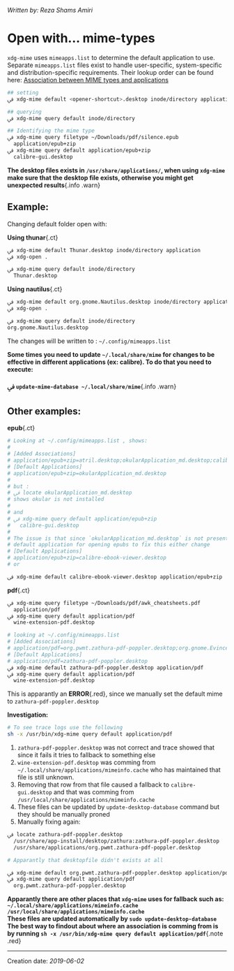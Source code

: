 _Written by: Reza Shams Amiri_
# Open with... mime-types

`xdg-mime` uses `mimeapps.list` to determine the default application to use.
Separate `mimeapps.list` files exist to handle user-specific, system-specific and distribution-specific requirements. Their lookup order can be found here: [Association between MIME types and applications][ABMTAA]

``` sh
## setting
ﰲ xdg-mime default <opener-shortcut>.desktop inode/directory application

## querying
ﰲ xdg-mime query default inode/directory

## Identifying the mime type
ﰲ xdg-mime query filetype ~/Downloads/pdf/silence.epub
  application/epub+zip
ﰲ xdg-mime query default application/epub+zip
  calibre-gui.desktop
```

__The desktop files exists in `/usr/share/applications/`, when using `xdg-mime` make sure that the desktop file exists, otherwise you might get unexpected results__{.info .warn}

## Example:
Changing default folder open with:

__Using thunar__{.ct}
``` sh
ﰲ xdg-mime default Thunar.desktop inode/directory application
ﰲ xdg-open .

ﰲ xdg-mime query default inode/directory
  Thunar.desktop
```
__Using nautilus__{.ct}
``` sh
ﰲ xdg-mime default org.gnome.Nautilus.desktop inode/directory application
ﰲ xdg-open .

ﰲ xdg-mime query default inode/directory
org.gnome.Nautilus.desktop
```

The changes will be written to : `~/.config/mimeapps.list`

__Some times you need to update `~/.local/share/mime` for changes to be effective in different applications (ex: calibre). To do that you need to execute:<br><br>ﰲ `update-mime-database ~/.local/share/mime`__{.info .warn}

## Other examples:

__epub__{.ct}
``` sh
# Looking at ~/.config/mimeapps.list , shows:
#
# [Added Associations]
# application/epub+zip=atril.desktop;okularApplication_md.desktop;calibre-ebook-edit.desktop;calibre-ebook-viewer.desktop;
# [Default Applications]                                                           
# application/epub+zip=okularApplication_md.desktop
# 
# but :
# ﰲ locate okularApplication_md.desktop
# shows okular is not installed
#
# and 
# ﰲ xdg-mime query default application/epub+zip
#   calibre-gui.desktop
#
# The issue is that since `okularApplication_md.desktop` is not present xdg-open fallsback to a 
# default application for opening epubs to fix this either change
# [Default Applications]                                                           
# application/epub+zip=calibre-ebook-viewer.desktop
# or

ﰲ xdg-mime default calibre-ebook-viewer.desktop application/epub+zip
```

__pdf__{.ct}
``` sh
ﰲ xdg-mime query filetype ~/Downloads/pdf/awk_cheatsheets.pdf
  application/pdf
ﰲ xdg-mime query default application/pdf  
  wine-extension-pdf.desktop

# looking at ~/.config/mimeapps.list
# [Added Associations]
# application/pdf=org.pwmt.zathura-pdf-poppler.desktop;org.gnome.Evince.desktop;zathura-pdf-poppler.desktop;evince.desktop;okularApplication_pdf.desktop;
# [Default Applications]
# application/pdf=zathura-pdf-poppler.desktop
ﰲ xdg-mime default zathura-pdf-poppler.desktop application/pdf
ﰲ xdg-mime query default application/pdf
  wine-extension-pdf.desktop
```
This is apparantly an **ERROR**{.red}, since we manually set the default mime to `zathura-pdf-poppler.desktop`

**Investigation:**
``` sh
# To see trace logs use the following
sh -x /usr/bin/xdg-mime query default application/pdf
```

1. `zathura-pdf-poppler.desktop` was not correct and trace showed that since it fails it tries to fallback to something else
2. `wine-extension-pdf.desktop` was comming from `~/.local/share/applications/mimeinfo.cache` who has maintained that file is still unknown.
3. Removing that row from that file caused a fallback to `calibre-gui.desktop` and that was comming from `/usr/local/share/applications/mimeinfo.cache`
4. These files can be updated by `update-desktop-database` command but they should be manually proned
5. Manually fixing again:
``` sh
ﰲ locate zathura-pdf-poppler.desktop
  /usr/share/app-install/desktop/zathura:zathura-pdf-poppler.desktop
  /usr/share/applications/org.pwmt.zathura-pdf-poppler.desktop

# Apparantly that desktopfile didn't exists at all

ﰲ xdg-mime default org.pwmt.zathura-pdf-poppler.desktop application/pdf
ﰲ xdg-mime query default application/pdf
  org.pwmt.zathura-pdf-poppler.desktop
```
__Apparantly there are other places that `xdg-mime` uses for fallback such as:<br>`~/.local/share/applications/mimeinfo.cache`<br>`/usr/local/share/applications/mimeinfo.cache`<br>These files are updated automatically by `sudo update-desktop-database`<br>The best way to findout about where an association is comming from is by running `sh -x /usr/bin/xdg-mime query default application/pdf`__{.note .red}
* * *
Creation date: _2019-06-02_

[ABMTAA]: https://specifications.freedesktop.org/mime-apps-spec/mime-apps-spec-1.0.1.html
